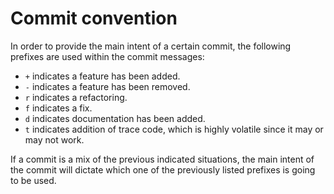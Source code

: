 # Commit convention

In order to provide the main intent of a certain commit, the following prefixes are used within the commit messages:

* `+` indicates a feature has been added.
* `-` indicates a feature has been removed.
* `r` indicates a refactoring.
* `f` indicates a fix.
* `d` indicates documentation has been added.
* `t` indicates addition of trace code, which is highly volatile since it may or may not work.

If a commit is a mix of the previous indicated situations, the main intent of the commit
will dictate which one of the previously listed prefixes is going to be used.
